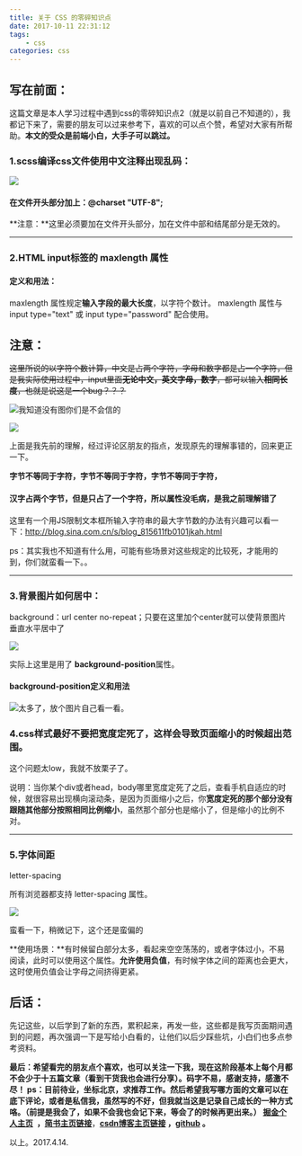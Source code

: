 ```yaml
---
title: 关于 CSS 的零碎知识点
date: 2017-10-11 22:31:12
tags:
    - css
categories: css
---
```

写在前面：
---
这篇文章是本人学习过程中遇到css的零碎知识点2（就是以前自己不知道的），我都记下来了，需要的朋友可以过来参考下，喜欢的可以点个赞，希望对大家有所帮助。**本文的受众是前端小白，大手子可以跳过。**

### 1.scss编译css文件使用中文注释出现乱码：

![](https://dn-mhke0kuv.qbox.me/428897e0e0f518229d87)

#### 在文件开头部分加上：@charset "UTF-8";

**注意：**这里必须要加在文件开头部分，加在文件中部和结尾部分是无效的。

---

### 2.HTML input标签的 maxlength 属性

#### 定义和用法：

maxlength 属性规定**输入字段的最大长度**，以字符个数计。
maxlength 属性与 input type="text" 或 input type="password" 配合使用。

## 注意：

~~这里所说的以字符个数计算，中文是占两个字符，字母和数字都是占一个字符，但是我实际使用过程中，input里面**无论中文，英文字母，数字**，都可以输入**相同长度**，也就是说这是一个bug？？？~~

![我知道没有图你们是不会信的](https://dn-mhke0kuv.qbox.me/bfbe366aca62322e9c6e)


![](https://dn-mhke0kuv.qbox.me/a9ab1b62da1421aa4596)

上面是我先前的理解，经过评论区朋友的指点，发现原先的理解事错的，回来更正一下。

**字节不等同于字符，字节不等同于字符，字节不等同于字符，**

#### 汉字占两个字节，但是只占了一个字符，所以属性没毛病，是我之前理解错了



这里有一个用JS限制文本框所输入字符串的最大字节数的办法有兴趣可以看一下：http://blog.sina.com.cn/s/blog_815611fb0101jkah.html

ps：其实我也不知道有什么用，可能有些场景对这些规定的比较死，才能用的到，你们就蛮看一下。。

---

### 3.背景图片如何居中：

background：url center no-repeat；只要在这里加个center就可以使背景图片垂直水平居中了

![](https://dn-mhke0kuv.qbox.me/82d5accda1696d48355a)

实际上这里是用了 **background-position**属性。

#### background-position定义和用法


![太多了，放个图片自己看一看。](https://dn-mhke0kuv.qbox.me/1b676858cbca83c8e902)


### 4.css样式最好不要把宽度定死了，这样会导致页面缩小的时候超出范围。

这个问题太low，我就不放栗子了。

说明：当你某个div或者head，body哪里宽度定死了之后，查看手机自适应的时候，就很容易出现横向滚动条，是因为页面缩小之后，你**宽度定死的那个部分没有跟随其他部分按照相同比例缩小**，虽然那个部分也是缩小了，但是缩小的比例不对。

---

### 5.字体间距

letter-spacing

所有浏览器都支持 letter-spacing 属性。

![](https://dn-mhke0kuv.qbox.me/7fbf9ab532614cf41346)

蛮看一下，稍微记下，这个还是蛮偏的

**使用场景：**有时候留白部分太多，看起来空空荡荡的，或者字体过小，不易阅读，此时可以使用这个属性。**允许使用负值**，有时候字体之间的距离也会更大，这时使用负值会让字母之间挤得更紧。


 后话：
--
先记这些，以后学到了新的东西，累积起来，再发一些，这些都是我写页面期间遇到的问题，再次强调一下是写给小白看的，让他们以后少踩些坑，小白们也多点参考资料。

**最后：**希望看完的朋友点个喜欢，也可以关注一下我，现在这阶段基本上每个月都不会少于十五篇文章（看到干货我也会进行分享）。码字不易，感谢支持，感激不尽！
**ps**：目前待业，坐标北京，求推荐工作。然后希望我写哪方面的文章可以在底下评论，或者是私信我，虽然写的不好，但我就当这是记录自己成长的一种方式咯。（前提是我会了，如果不会我也会记下来，等会了的时候再更出来。）
[](http://www.jianshu.com/u/8d1dd8c80f06)**[掘金个人主页](https://juejin.im/user/58714f0eb123db4a2eb95372)  ，**[**简书主页链接**](http://www.jianshu.com/u/8d1dd8c80f06)，**[csdn博客主页链接](http://blog.csdn.net/OBKoro1?skin=dark1) ，[github](https://github.com/OBKoro1) 。**

以上。2017.4.14.


